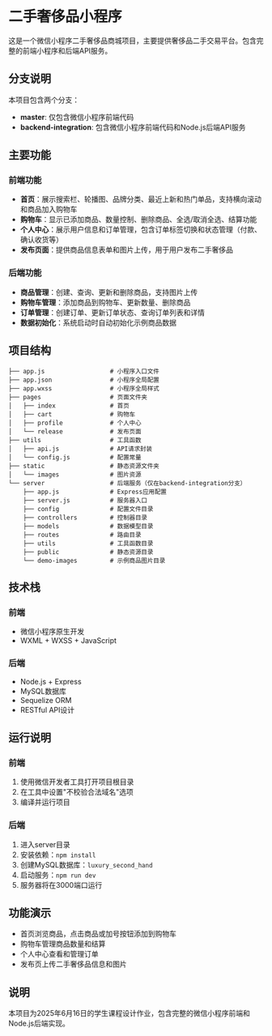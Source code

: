 # 二手奢侈品小程序

这是一个微信小程序二手奢侈品商城项目，主要提供奢侈品二手交易平台。包含完整的前端小程序和后端API服务。

## 分支说明

本项目包含两个分支：
- **master**: 仅包含微信小程序前端代码
- **backend-integration**: 包含微信小程序前端代码和Node.js后端API服务

## 主要功能

### 前端功能
- **首页**：展示搜索栏、轮播图、品牌分类、最近上新和热门单品，支持横向滚动和商品加入购物车
- **购物车**：显示已添加商品、数量控制、删除商品、全选/取消全选、结算功能
- **个人中心**：展示用户信息和订单管理，包含订单标签切换和状态管理（付款、确认收货等）
- **发布页面**：提供商品信息表单和图片上传，用于用户发布二手奢侈品

### 后端功能
- **商品管理**：创建、查询、更新和删除商品，支持图片上传
- **购物车管理**：添加商品到购物车、更新数量、删除商品
- **订单管理**：创建订单、更新订单状态、查询订单列表和详情
- **数据初始化**：系统启动时自动初始化示例商品数据

## 项目结构

```
├── app.js                  # 小程序入口文件
├── app.json                # 小程序全局配置
├── app.wxss                # 小程序全局样式
├── pages                   # 页面文件夹
│   ├── index               # 首页
│   ├── cart                # 购物车
│   ├── profile             # 个人中心
│   └── release             # 发布页面
├── utils                   # 工具函数
│   ├── api.js              # API请求封装
│   └── config.js           # 配置常量
├── static                  # 静态资源文件夹
│   └── images              # 图片资源
└── server                  # 后端服务（仅在backend-integration分支）
    ├── app.js              # Express应用配置
    ├── server.js           # 服务器入口
    ├── config              # 配置文件目录
    ├── controllers         # 控制器目录
    ├── models              # 数据模型目录
    ├── routes              # 路由目录
    ├── utils               # 工具函数目录
    ├── public              # 静态资源目录
    └── demo-images         # 示例商品图片目录
```

## 技术栈

### 前端
- 微信小程序原生开发
- WXML + WXSS + JavaScript

### 后端
- Node.js + Express
- MySQL数据库
- Sequelize ORM
- RESTful API设计

## 运行说明

### 前端
1. 使用微信开发者工具打开项目根目录
2. 在工具中设置"不校验合法域名"选项
3. 编译并运行项目

### 后端
1. 进入server目录
2. 安装依赖：`npm install`
3. 创建MySQL数据库：`luxury_second_hand`
4. 启动服务：`npm run dev`
5. 服务器将在3000端口运行

## 功能演示

- 首页浏览商品，点击商品或加号按钮添加到购物车
- 购物车管理商品数量和结算
- 个人中心查看和管理订单
- 发布页上传二手奢侈品信息和图片

## 说明

本项目为2025年6月16日的学生课程设计作业，包含完整的微信小程序前端和Node.js后端实现。